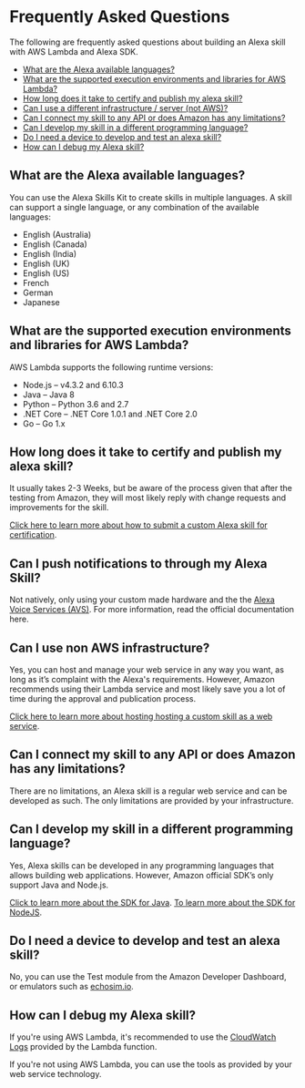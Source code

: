 # Frequently Asked Questions

The following are frequently asked questions about building an Alexa skill with AWS Lambda and Alexa SDK.

* [What are the Alexa available languages?](#What-are-the-Alexa-available-languages)
* [What are the supported execution environments and libraries for AWS Lambda?](#What-are-the-supported-execution-environments-and-libraries-for-AWS-Lambda)
* [How long does it take to certify and publish my alexa skill?](#How-long-does-it-take-to-certify-and-publish-my-alexa-skill)
* [Can I use a different infrastructure / server (not AWS)?](#can-I-use-a-different-infrastructure-server-not-AWS)
* [Can I connect my skill to any API or does Amazon has any limitations?](#can-I-connect-my-skill-to-any-API-or-does-amazon-has-any-limitations)
* [Can I develop my skill in a different programming language?](#Can-I-develop-my-skill-in-a-different-programming-language)
* [Do I need a device to develop and test an alexa skill?](#do-I-need-a-device-to-develop-and-test-an-alexa-skill)
* [How can I debug my Alexa skill?](#how-can-i-debug-my-alexa-skill)

## What are the Alexa available languages?
You can use the Alexa Skills Kit to create skills in multiple languages. A skill can support a single language, or any combination of the available languages:   

* English (Australia)
* English (Canada)
* English (India)
* English (UK)
* English (US)
* French
* German
* Japanese

## What are the supported execution environments and libraries for AWS Lambda?
AWS Lambda supports the following runtime versions:

* Node.js – v4.3.2 and 6.10.3
* Java – Java 8
* Python – Python 3.6 and 2.7
* .NET Core – .NET Core 1.0.1 and .NET Core 2.0
* Go – Go 1.x

## How long does it take to certify and publish my alexa skill?
It usually takes 2-3 Weeks, but be aware of the process given that after the testing from Amazon, they will most likely reply with change requests and improvements for the skill.

[Click here to learn more about how to submit a custom Alexa skill for certification](https://developer.amazon.com/docs/custom-skills/submit-an-alexa-skill-for-certification.html).

## Can I push notifications to through my Alexa Skill?
Not natively, only using your custom made hardware and the the [Alexa Voice Services (AVS)](https://developer.amazon.com/alexa-voice-service). For more information, read the official documentation here.

## Can I use non AWS infrastructure?
Yes, you can host and manage your web service in any way you want, as long as it’s complaint with the Alexa's requirements. However, Amazon recommends using their Lambda service and most likely save you a lot of time during the approval and publication process.

[Click here to learn more about hosting hosting a custom skill as a web service](https://developer.amazon.com/docs/custom-skills/host-a-custom-skill-as-a-web-service.html).

## Can I connect my skill to any API or does Amazon has any limitations?
There are no limitations, an Alexa skill is a regular web service and can be developed as such. The only limitations are provided by your infrastructure.

## Can I develop my skill in a different programming language?
Yes, Alexa skills can be developed in any programming languages that allows building web applications. However, Amazon official SDK’s only support Java and Node.js.

[Click to learn more about the SDK for Java]().
[To learn more about the SDK for NodeJS]().

## Do I need a device to develop and test an alexa skill?
No, you can use the Test module from the Amazon Developer Dashboard, or emulators such as [echosim.io](https://echosim.io).

## How can I debug my Alexa skill?
If you're using AWS Lambda, it's recommended to use the [CloudWatch Logs](https://docs.aws.amazon.com/AmazonCloudWatch/latest/logs/WhatIsCloudWatchLogs.html) provided by the Lambda function.

If you're not using AWS Lambda, you can use the tools as provided by your web service technology.
